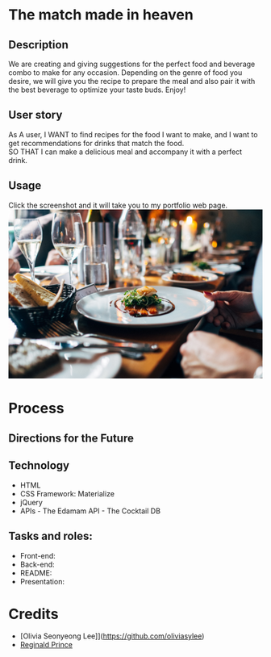 # The match made in heaven
## Description
We are creating and giving suggestions for the perfect food and beverage combo to make for any occasion. Depending on the genre of food you desire, we will give you the recipe to prepare the meal and also pair it with the best beverage to optimize your taste buds. Enjoy!

## User story
As A user, I WANT to find recipes for the food I want to make, and I want to get recommendations for drinks that match the food. <br />
SO THAT I can make a delicious meal and accompany it with a perfect drink. <br />

## Usage
Click the screenshot and it will take you to my portfolio web page. 
[![match-made-in-heaven-screenshot](assets/images/hero.jpg)]()

# Process
## Directions for the Future

## Technology
- HTML
- CSS Framework: Materialize
- jQuery
- APIs
       - The Edamam API
       - The Cocktail DB

## Tasks and roles: 
- Front-end:<br /> 
- Back-end:<br /> 
- README:<br /> 
- Presentation:<br /> 

# Credits
- [Olivia Seonyeong Lee]](https://github.com/oliviasylee)
- [Reginald Prince](https://github.com/Reggiejr44)
